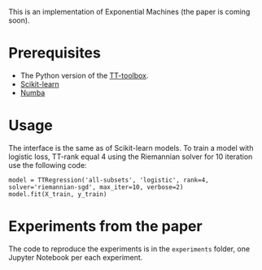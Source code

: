 This is an implementation of Exponential Machines (the paper is coming soon).


# Prerequisites
* The Python version of the [TT-toolbox](https://github.com/oseledets/ttpy).
* [Scikit-learn](http://scikit-learn.org/stable/)
* [Numba](http://numba.pydata.org/)

# Usage
The interface is the same as of Scikit-learn models. To train a model with logistic loss, TT-rank equal 4  using the Riemannian solver for 10 iteration use the following code:
```
model = TTRegression('all-subsets', 'logistic', rank=4, solver='riemannian-sgd', max_iter=10, verbose=2)
model.fit(X_train, y_train)
```

# Experiments from the paper
The code to reproduce the experiments is in the  `experiments` folder, one Jupyter Notebook per each experiment.
